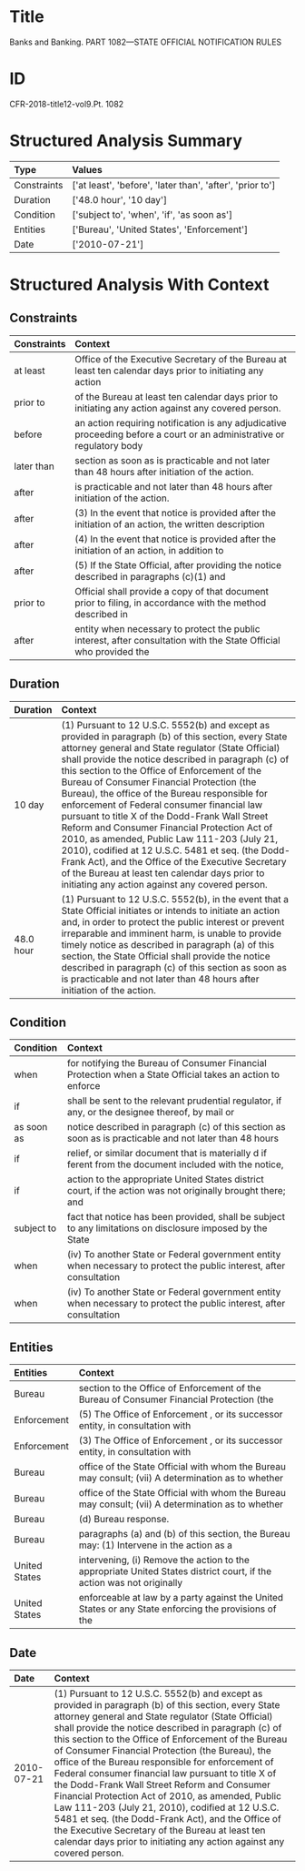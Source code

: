 # Title

 Banks and Banking. PART 1082—STATE OFFICIAL NOTIFICATION RULES


# ID

 CFR-2018-title12-vol9.Pt. 1082


# Structured Analysis Summary

| Type        | Values                                                    |
|:------------|:----------------------------------------------------------|
| Constraints | ['at least', 'before', 'later than', 'after', 'prior to'] |
| Duration    | ['48.0 hour', '10 day']                                   |
| Condition   | ['subject to', 'when', 'if', 'as soon as']                |
| Entities    | ['Bureau', 'United States', 'Enforcement']                |
| Date        | ['2010-07-21']                                            |


# Structured Analysis With Context

 


## Constraints

| Constraints   | Context                                                                                                                |
|:--------------|:-----------------------------------------------------------------------------------------------------------------------|
| at least      | Office of the Executive Secretary of the Bureau at least ten calendar days prior to initiating any action              |
| prior to      | of the Bureau at least ten calendar days prior to  initiating any action against any covered person.                   |
| before        | an action requiring notification is any adjudicative proceeding before a court or an administrative or regulatory body |
| later than    | section as soon as is practicable and not later than  48 hours after initiation of the action.                         |
| after         | is practicable and not later than 48 hours after  initiation of the action.                                            |
| after         | (3) In the event that notice is provided  after the initiation of an action, the written description                   |
| after         | (4) In the event that notice is provided  after the initiation of an action, in addition to                            |
| after         | (5) If the State Official,  after providing the notice described in paragraphs (c)(1) and                              |
| prior to      | Official shall provide a copy of that document prior to filing, in accordance with the method described in             |
| after         | entity when necessary to protect the public interest, after consultation with the State Official who provided the      |


## Duration

| Duration   | Context                                                                                                                                                                                                                                                                                                                                                                                                                                                                                                                                                                                                                                                                                                                                                                          |
|:-----------|:---------------------------------------------------------------------------------------------------------------------------------------------------------------------------------------------------------------------------------------------------------------------------------------------------------------------------------------------------------------------------------------------------------------------------------------------------------------------------------------------------------------------------------------------------------------------------------------------------------------------------------------------------------------------------------------------------------------------------------------------------------------------------------|
| 10 day     | (1) Pursuant to 12 U.S.C. 5552(b) and except as provided in paragraph (b) of this section, every State attorney general and State regulator (State Official) shall provide the notice described in paragraph (c) of this section to the Office of Enforcement of the Bureau of Consumer Financial Protection (the Bureau), the office of the Bureau responsible for enforcement of Federal consumer financial law pursuant to title X of the Dodd-Frank Wall Street Reform and Consumer Financial Protection Act of 2010, as amended, Public Law 111-203 (July 21, 2010), codified at 12 U.S.C. 5481 et seq. (the Dodd-Frank Act), and the Office of the Executive Secretary of the Bureau at least ten calendar days prior to initiating any action against any covered person. |
| 48.0 hour  | (1) Pursuant to 12 U.S.C. 5552(b), in the event that a State Official initiates or intends to initiate an action and, in order to protect the public interest or prevent irreparable and imminent harm, is unable to provide timely notice as described in paragraph (a) of this section, the State Official shall provide the notice described in paragraph (c) of this section as soon as is practicable and not later than 48 hours after initiation of the action.                                                                                                                                                                                                                                                                                                           |


## Condition

| Condition   | Context                                                                                                              |
|:------------|:---------------------------------------------------------------------------------------------------------------------|
| when        | for notifying the Bureau of Consumer Financial Protection when a State Official takes an action to enforce           |
| if          | shall be sent to the relevant prudential regulator, if any, or the designee thereof, by mail or                      |
| as soon as  | notice described in paragraph (c) of this section as soon as is practicable and not later than 48 hours              |
| if          | relief, or similar document that is materially d if ferent from the document included with the notice,               |
| if          | action to the appropriate United States district court, if the action was not originally brought there; and          |
| subject to  | fact that notice has been provided, shall be subject to any limitations on disclosure imposed by the State           |
| when        | (iv) To another State or Federal government entity when necessary to protect the public interest, after consultation |
| when        | (iv) To another State or Federal government entity when necessary to protect the public interest, after consultation |


## Entities

| Entities      | Context                                                                                                              |
|:--------------|:---------------------------------------------------------------------------------------------------------------------|
| Bureau        | section to the Office of Enforcement of the Bureau  of Consumer Financial Protection (the                            |
| Enforcement   | (5) The Office of  Enforcement , or its successor entity, in consultation with                                       |
| Enforcement   | (3) The Office of  Enforcement , or its successor entity, in consultation with                                       |
| Bureau        | office of the State Official with whom the Bureau may consult; (vii) A determination as to whether                   |
| Bureau        | office of the State Official with whom the Bureau may consult; (vii) A determination as to whether                   |
| Bureau        | (d)  Bureau  response.                                                                                               |
| Bureau        | paragraphs (a) and (b) of this section, the Bureau may: (1) Intervene in the action as a                             |
| United States | intervening, (i) Remove the action to the appropriate United States district court, if the action was not originally |
| United States | enforceable at law by a party against the United States or any State enforcing the provisions of the                 |


## Date

| Date       | Context                                                                                                                                                                                                                                                                                                                                                                                                                                                                                                                                                                                                                                                                                                                                                                          |
|:-----------|:---------------------------------------------------------------------------------------------------------------------------------------------------------------------------------------------------------------------------------------------------------------------------------------------------------------------------------------------------------------------------------------------------------------------------------------------------------------------------------------------------------------------------------------------------------------------------------------------------------------------------------------------------------------------------------------------------------------------------------------------------------------------------------|
| 2010-07-21 | (1) Pursuant to 12 U.S.C. 5552(b) and except as provided in paragraph (b) of this section, every State attorney general and State regulator (State Official) shall provide the notice described in paragraph (c) of this section to the Office of Enforcement of the Bureau of Consumer Financial Protection (the Bureau), the office of the Bureau responsible for enforcement of Federal consumer financial law pursuant to title X of the Dodd-Frank Wall Street Reform and Consumer Financial Protection Act of 2010, as amended, Public Law 111-203 (July 21, 2010), codified at 12 U.S.C. 5481 et seq. (the Dodd-Frank Act), and the Office of the Executive Secretary of the Bureau at least ten calendar days prior to initiating any action against any covered person. |


